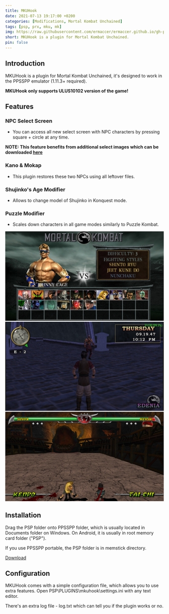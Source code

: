 ```yaml
---
title: MKUHook
date: 2021-07-13 19:17:00 +0200
categories: [Modifications, Mortal Kombat Unchained]
tags: [psp, prx, mku, mk]   
img: https://raw.githubusercontent.com/ermaccer/ermaccer.github.io/gh-pages/assets/mods/mku/mkuhook/2.jpg
short: MKUHook is a plugin for Mortal Kombat Unchained.
pin: false
---
```

## Introduction
MKUHook is a plugin for Mortal Kombat Unchained, it's designed to work
in the PPSSPP emulator (1.11.3+ required). 

**MKUHook only supports ULUS10102 version of the game!**

## Features

### NPC Select Screen
 - You can access all new select screen with NPC characters by pressing square + circle at any time.
 
**NOTE: This feature benefits from additional select images which can be downloaded [here](https://ermaccer.github.io/posts/mkuhook-select-screen-images/)**


### Kano & Mokap
 - This plugin restores these two NPCs using all leftover files.

### Shujinko's Age Modifier
 - Allows to change model of Shujinko in Konquest mode.
  
### Puzzle Modifier
 - Scales down characters in all game modes similarly to Puzzle Kombat.

![Preview](https://raw.githubusercontent.com/ermaccer/ermaccer.github.io/gh-pages/assets/mods/mku/mkuhook/selectimages.jpg)
![Preview](https://raw.githubusercontent.com/ermaccer/ermaccer.github.io/gh-pages/assets/mods/mku/mkuhook/1.jpg)
![Preview](https://raw.githubusercontent.com/ermaccer/ermaccer.github.io/gh-pages/assets/mods/mku/mkuhook/2.jpg)



## Installation 
Drag the PSP folder onto PPSSPP folder, which is usually located in Documents folder on
Windows. On Android, it is usually in root memory card folder ("PSP").

If you use PPSSPP portable, the PSP folder is in memstick directory.


[Download](https://github.com/ermaccer/MKUHook/releases/latest/download/mkuhook.zip)



## Configuration

MKUHook comes with a simple configuration file, which allows you to use extra features.
Open PSP\PLUGINS\mkuhook\settings.ini with any text editor.


There's an extra log file - log.txt which can tell you if the plugin works or no.




